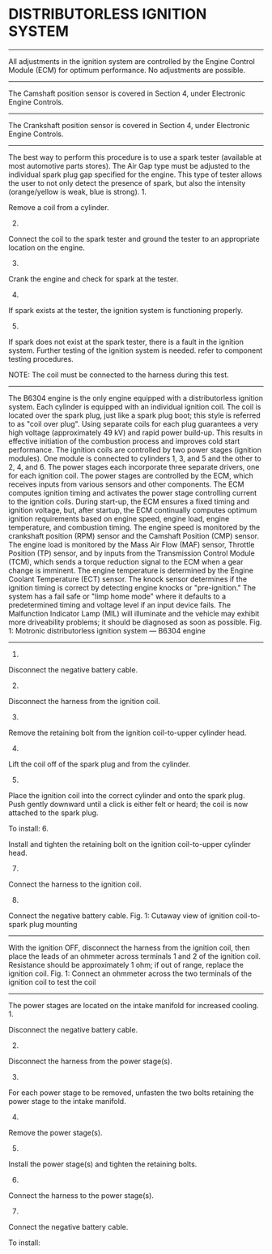 # DISTRIBUTORLESS IGNITION SYSTEM

---

All adjustments in the ignition system are controlled by the Engine Control Module (ECM) for optimum performance. No adjustments are possible.

---

The Camshaft position sensor is covered in Section 4, under Electronic Engine Controls.

---

The Crankshaft position sensor is covered in Section 4, under Electronic Engine Controls.

---

The best way to perform this procedure is to use a spark tester (available at most automotive parts stores). The Air Gap type must be adjusted to the individual spark plug gap specified for
the engine. This type of tester allows the user to not only detect the presence of spark, but also the intensity (orange/yellow is weak, blue is strong).
1.

Remove a coil from a cylinder.

2.

Connect the coil to the spark tester and ground the tester to an appropriate location on the engine.

3.

Crank the engine and check for spark at the tester.

4.

If spark exists at the tester, the ignition system is functioning properly.

5.

If spark does not exist at the spark tester, there is a fault in the ignition system. Further testing of the ignition system is needed. refer to component testing procedures.

NOTE: The coil must be connected to the harness during this test.

---

The B6304 engine is the only engine equipped with a distributorless ignition system. Each cylinder is equipped with an individual ignition coil. The coil is located over the spark plug, just
like a spark plug boot; this style is referred to as "coil over plug". Using separate coils for each plug guarantees a very high voltage (approximately 49 kV) and rapid power build-up. This
results in effective initiation of the combustion process and improves cold start performance.
The ignition coils are controlled by two power stages (ignition modules). One module is connected to cylinders 1, 3, and 5 and the other to 2, 4, and 6. The power stages each incorporate
three separate drivers, one for each ignition coil. The power stages are controlled by the ECM, which receives inputs from various sensors and other components.
The ECM computes ignition timing and activates the power stage controlling current to the ignition coils. During start-up, the ECM ensures a fixed timing and ignition voltage, but, after startup, the ECM continually computes optimum ignition requirements based on engine speed, engine load, engine temperature, and combustion timing. The engine speed is monitored by the
crankshaft position (RPM) sensor and the Camshaft Position (CMP) sensor. The engine load is monitored by the Mass Air Flow (MAF) sensor, Throttle Position (TP) sensor, and by inputs
from the Transmission Control Module (TCM), which sends a torque reduction signal to the ECM when a gear change is imminent. The engine temperature is determined by the Engine
Coolant Temperature (ECT) sensor. The knock sensor determines if the ignition timing is correct by detecting engine knocks or "pre-ignition."
The system has a fail safe or "limp home mode" where it defaults to a predetermined timing and voltage level if an input device fails. The Malfunction Indicator Lamp (MIL) will illuminate and
the vehicle may exhibit more driveability problems; it should be diagnosed as soon as possible.
Fig. 1: Motronic distributorless ignition system — B6304
engine

---

1.

Disconnect the negative battery cable.

2.

Disconnect the harness from the ignition coil.

3.

Remove the retaining bolt from the ignition coil-to-upper cylinder head.

4.

Lift the coil off of the spark plug and from the cylinder.

5.

Place the ignition coil into the correct cylinder and onto the spark plug. Push gently downward until a click is either felt or heard; the coil is now attached to the spark plug.

To install:
6.

Install and tighten the retaining bolt on the ignition coil-to-upper cylinder head.

7.

Connect the harness to the ignition coil.

8.

Connect the negative battery cable.
Fig. 1: Cutaway view of ignition coil-to-spark plug mounting

---

With the ignition OFF, disconnect the harness from the ignition coil, then place the leads of an ohmmeter across terminals 1 and 2 of the ignition coil. Resistance should be approximately 1
ohm; if out of range, replace the ignition coil.
Fig. 1: Connect an ohmmeter across the two terminals of the
ignition coil to test the coil

---

The power stages are located on the intake manifold for increased cooling.
1.

Disconnect the negative battery cable.

2.

Disconnect the harness from the power stage(s).

3.

For each power stage to be removed, unfasten the two bolts retaining the power stage to the intake manifold.

4.

Remove the power stage(s).

5.

Install the power stage(s) and tighten the retaining bolts.

6.

Connect the harness to the power stage(s).

7.

Connect the negative battery cable.

To install:

